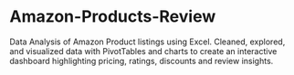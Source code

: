 # Amazon-Products-Review
Data Analysis of Amazon Product listings using Excel. Cleaned, explored, and visualized data with PivotTables and charts to create an interactive dashboard highlighting pricing, ratings, discounts and review insights. 
